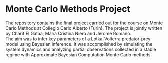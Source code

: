 # Monte Carlo Methods Project

The repository contains the final project carried out for the course on Monte Carlo Methods at Collegio Carlo Alberto (Turin).
The project is jointly written by Charif El Gataa, Maria Cristina Niero and Jerome Romano. <br>
The aim was to infer key parameters of a Lotka-Volterra predator-prey model using Bayesian inference. It was accomplished by simulating the system dynamics and analyzing partial observations collected in a stable regime with Approximate Bayesian Computation Monte Carlo methods.
